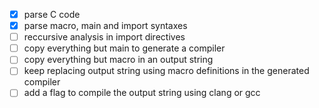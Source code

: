 - [X] parse C code 
- [X] parse macro, main and import syntaxes
- [ ] reccursive analysis in import directives
- [ ] copy everything but main to generate a compiler
- [ ] copy everything but macro in an output string
- [ ] keep replacing output string using macro definitions in the generated compiler
- [ ] add a flag to compile the output string using clang or gcc
